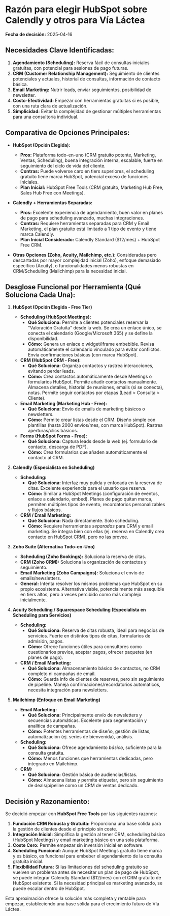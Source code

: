 # Razón para elegir HubSpot sobre Calendly y otros para Vía Láctea

**Fecha de decisión:** 2025-04-16

## Necesidades Clave Identificadas:

1.  **Agendamiento (Scheduling):** Reserva fácil de consultas iniciales gratuitas, con potencial para sesiones de pago futuras.
2.  **CRM (Customer Relationship Management):** Seguimiento de clientes potenciales y actuales, historial de consultas, información de contacto básica.
3.  **Email Marketing:** Nutrir leads, enviar seguimientos, posibilidad de newsletter.
4.  **Costo-Efectividad:** Empezar con herramientas gratuitas si es posible, con una ruta clara de actualización.
5.  **Simplicidad:** Evitar la complejidad de gestionar múltiples herramientas para una consultoría individual.

## Comparativa de Opciones Principales:

*   **HubSpot (Opción Elegida):**
    *   **Pros:** Plataforma todo-en-uno (CRM gratuito potente, Marketing, Ventas, Scheduling), buena integración interna, escalable, fuerte en seguimiento del ciclo de vida del cliente.
    *   **Contras:** Puede volverse caro en tiers superiores, el scheduling gratuito tiene marca HubSpot, potencial exceso de funciones iniciales.
    *   **Plan Inicial:** HubSpot Free Tools (CRM gratuito, Marketing Hub Free, Sales Hub Free con Meetings).

*   **Calendly + Herramientas Separadas:**
    *   **Pros:** Excelente experiencia de agendamiento, buen valor en planes de pago para scheduling avanzado, muchas integraciones.
    *   **Contras:** Requiere herramientas separadas para CRM y Email Marketing, el plan gratuito está limitado a 1 tipo de evento y tiene marca Calendly.
    *   **Plan Inicial Considerado:** Calendly Standard ($12/mes) + HubSpot Free CRM.

*   **Otras Opciones (Zoho, Acuity, Mailchimp, etc.):** Consideradas pero descartadas por mayor complejidad inicial (Zoho), enfoque demasiado específico (Acuity), o funcionalidades menos robustas en CRM/Scheduling (Mailchimp) para la necesidad inicial.

## Desglose Funcional por Herramienta (Qué Soluciona Cada Una):

1.  **HubSpot (Opción Elegida - Free Tier)**
    *   **Scheduling (HubSpot Meetings):**
        *   **Qué Soluciona:** Permite a clientes potenciales reservar la "Valoración Gratuita" desde la web. Se crea un enlace único, se conecta el calendario (Google/Microsoft 365) y se define la disponibilidad.
        *   **Cómo:** Genera un enlace o widget/iframe embebible. Revisa automáticamente el calendario vinculado para evitar conflictos. Envía confirmaciones básicas (con marca HubSpot).
    *   **CRM (HubSpot CRM - Free):**
        *   **Qué Soluciona:** Organiza contactos y rastrea interacciones, evitando perder leads.
        *   **Cómo:** Crea contactos automáticamente desde Meetings o formularios HubSpot. Permite añadir contactos manualmente. Almacena detalles, historial de reuniones, emails (si se conecta), notas. Permite seguir contactos por etapas (Lead > Consulta > Cliente).
    *   **Email Marketing (Marketing Hub - Free):**
        *   **Qué Soluciona:** Envío de emails de marketing básicos o newsletters.
        *   **Cómo:** Permite crear listas desde el CRM. Diseño simple con plantillas (hasta 2000 envíos/mes, con marca HubSpot). Rastrea aperturas/clics básicos.
    *   **Forms (HubSpot Forms - Free):**
        *   **Qué Soluciona:** Captura leads desde la web (ej. formulario de contacto, descarga de PDF).
        *   **Cómo:** Crea formularios que añaden automáticamente el contacto al CRM.

2.  **Calendly (Especialista en Scheduling)**
    *   **Scheduling:**
        *   **Qué Soluciona:** Interfaz muy pulida y enfocada en la reserva de citas. Excelente experiencia para el usuario que reserva.
        *   **Cómo:** Similar a HubSpot Meetings (configuración de eventos, enlace a calendario, embed). Planes de pago quitan marca, permiten múltiples tipos de evento, recordatorios personalizables y flujos básicos.
    *   **CRM / Email Marketing:**
        *   **Qué Soluciona:** Nada directamente. Solo scheduling.
        *   **Cómo:** Requiere herramientas *separadas* para CRM y email marketing. Se integra bien con ellas (ej. reserva en Calendly crea contacto en HubSpot CRM), pero no las provee.

3.  **Zoho Suite (Alternativa Todo-en-Uno)**
    *   **Scheduling (Zoho Bookings):** Soluciona la reserva de citas.
    *   **CRM (Zoho CRM):** Soluciona la organización de contactos y seguimiento.
    *   **Email Marketing (Zoho Campaigns):** Soluciona el envío de emails/newsletters.
    *   **General:** Intenta resolver los mismos problemas que HubSpot en su propio ecosistema. Alternativa viable, potencialmente más asequible en tiers altos, pero a veces percibido como más complejo inicialmente.

4.  **Acuity Scheduling / Squarespace Scheduling (Especialista en Scheduling para Servicios)**
    *   **Scheduling:**
        *   **Qué Soluciona:** Reserva de citas robusta, ideal para negocios de servicios. Fuerte en distintos tipos de citas, formularios de admisión, pagos.
        *   **Cómo:** Ofrece funciones útiles para consultores como cuestionarios previos, aceptar pagos, ofrecer paquetes (en planes de pago).
    *   **CRM / Email Marketing:**
        *   **Qué Soluciona:** Almacenamiento básico de contactos, no CRM completo ni campañas de email.
        *   **Cómo:** Guarda info de clientes de reservas, pero sin seguimiento de pipeline. Maneja confirmaciones/recordatorios automáticos, necesita integración para newsletters.

5.  **Mailchimp (Enfoque en Email Marketing)**
    *   **Email Marketing:**
        *   **Qué Soluciona:** Principalmente envío de newsletters y secuencias automáticas. Excelente para segmentación y analítica de campañas.
        *   **Cómo:** Potentes herramientas de diseño, gestión de listas, automatización (ej. series de bienvenida), análisis.
    *   **Scheduling:**
        *   **Qué Soluciona:** Ofrece agendamiento *básico*, suficiente para la consulta gratuita.
        *   **Cómo:** Menos funciones que herramientas dedicadas, pero integrado en Mailchimp.
    *   **CRM:**
        *   **Qué Soluciona:** Gestión básica de audiencias/listas.
        *   **Cómo:** Almacena listas y permite etiquetar, pero sin seguimiento de deals/pipeline como un CRM de ventas dedicado.

## Decisión y Razonamiento:

Se decidió empezar con **HubSpot Free Tools** por las siguientes razones:

1.  **Fundación CRM Robusta y Gratuita:** Proporciona una base sólida para la gestión de clientes desde el principio sin coste.
2.  **Integración Inicial:** Simplifica la gestión al tener CRM, scheduling básico (HubSpot Meetings) y email marketing básico en una sola plataforma.
3.  **Coste Cero:** Permite empezar sin inversión inicial en software.
4.  **Scheduling Funcional:** Aunque HubSpot Meetings gratuito tiene marca y es básico, es funcional para embeber el agendamiento de la consulta gratuita inicial.
5.  **Flexibilidad Futura:** Si las limitaciones del scheduling gratuito se vuelven un problema antes de necesitar un plan de pago de HubSpot, se puede integrar Calendly Standard ($12/mes) con el CRM gratuito de HubSpot existente. Si la necesidad principal es marketing avanzado, se puede escalar dentro de HubSpot.

Esta aproximación ofrece la solución más completa y rentable para empezar, estableciendo una base sólida para el crecimiento futuro de Vía Láctea.

